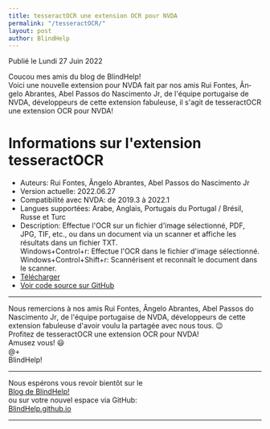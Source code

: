 ```yaml
---
title: tesseractOCR une extension OCR pour NVDA
permalink: "/tesseractOCR/"
layout: post
author: BlindHelp
---
```


<footer>Publié le Lundi 27 Juin 2022</footer>


Coucou mes amis du blog de BlindHelp!    
Voici une nouvelle extension pour NVDA fait par nos amis <span lang="pt">Rui Fontes, Ângelo Abrantes, Abel Passos do Nascimento Jr</span>, de l'équipe portugaise de NVDA, développeurs de cette extension fabuleuse, il s'agit de tesseractOCR une extension OCR pour NVDA!    

# Informations sur l'extension tesseractOCR #

* Auteurs: <span lang="pt">Rui Fontes, Ângelo Abrantes, Abel Passos do Nascimento Jr</span>
* Version actuelle: 2022.06.27
* Compatibilité avec NVDA: de 2019.3 à 2022.1
* Langues supportées: Arabe, Anglais, Portugais du Portugal / Brésil, Russe et Turc
* Description: Effectue l'OCR sur un fichier d'image sélectionné, PDF, JPG, TIF, etc., ou dans un document via un scanner et affiche les résultats dans un fichier TXT.    
Windows+Control+r: Effectue l'OCR dans le fichier d'image sélectionné.    
Windows+Control+Shift+r: Scannérisent et reconnaît le document dans le scanner.    
* [Télécharger](https://nvda.es/files/get.php?file=tesseract)
* [Voir code source sur GitHub](https://github.com/ruifontes/tesseractOCR)

---

Nous remercions à nos amis <span lang="pt">Rui Fontes, Ângelo Abrantes, Abel Passos do Nascimento Jr</span>, de l'équipe portugaise de NVDA, développeurs de cette extension fabuleuse d'avoir voulu la partagée  avec nous tous. 😉    
Profitez de tesseractOCR une extension OCR pour NVDA!    
Amusez vous! 😃    
@+    
BlindHelp!    

---

Nous espérons vous revoir bientôt sur le      
[Blog de BlindHelp!](http://blindhelp.blogspot.fr/)                    
ou sur  votre nouvel espace via GitHub:                     
[BlindHelp.github.io](https://blindhelp.github.io)                    

---